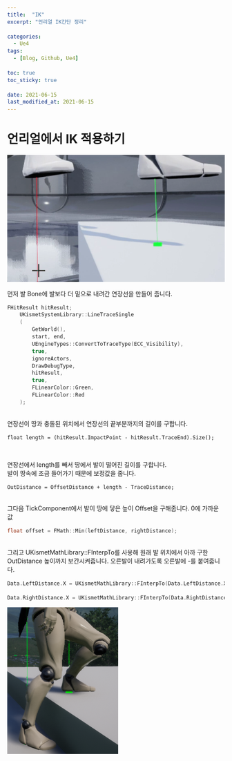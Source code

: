 ```yaml
---
title:  "IK"
excerpt: "언리얼 IK간단 정리"

categories:
  - Ue4
tags:
  - [Blog, Github, Ue4]

toc: true
toc_sticky: true
 
date: 2021-06-15
last_modified_at: 2021-06-15
---
```


# 언리얼에서 IK 적용하기

<img src='/images/Ue4/Ik.PNG' >


먼저 발 Bone에 발보다 더 밑으로 내려간 연장선을 만들어 줍니다.  

```cpp
FHitResult hitResult;
	UKismetSystemLibrary::LineTraceSingle
	(
		GetWorld(),
		start, end,
		UEngineTypes::ConvertToTraceType(ECC_Visibility),
		true,
		ignoreActors,
		DrawDebugType,
		hitResult,
		true,
		FLinearColor::Green, 
		FLinearColor::Red
	);
```
<br>
연장선이 땅과 충돌된 위치에서 연장선의 끝부분까지의 길이를 구합니다.

```
float length = (hitResult.ImpactPoint - hitResult.TraceEnd).Size();  
```
<br>

연장선에서 length를 빼서 땅에서 발이 떨어진 길이를 구합니다.  
발이 땅속에 조금 들어가기 때문에 보정값을 줍니다.
```
OutDistance = OffsetDistance + length - TraceDistance;
```


<br>
그다음 TickComponent에서 발이 땅에 닿은 높이 Offset을 구해줍니다. 0에 가까운 값

```cpp
float offset = FMath::Min(leftDistance, rightDistance); 
```
<br>
그리고 UKismetMathLibrary::FInterpTo를 사용해  
원래 발 위치에서 아까 구한 OutDistance 높이까지 보간시켜줍니다.  
오른발이 내려가도록 오른발에 -를 붙여줍니다.

```cpp
Data.LeftDistance.X = UKismetMathLibrary::FInterpTo(Data.LeftDistance.X, (leftDistance - offset), DeltaTime, InterpSpeed);

Data.RightDistance.X = UKismetMathLibrary::FInterpTo(Data.RightDistance.X, -(rightDistance - offset), DeltaTime, InterpSpeed);
```
<img src='/images/Ue4/ik2.PNG' >

